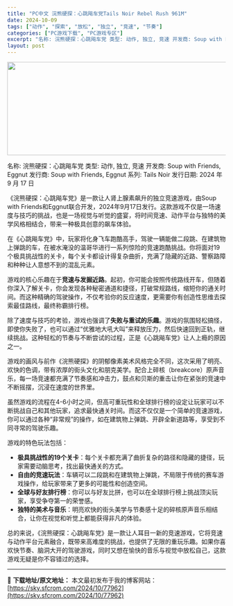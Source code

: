```yaml
---
title: "PC中文 浣熊硬探：心跳飚车党Tails Noir Rebel Rush 961M"
date: 2024-10-09
tags: ["动作", "探索", "放松", "独立", "竞速", "节奏"]
categories: ["PC游戏下载", "PC游戏专区"]
excerpt: "名称: 浣熊硬探：心跳飚车党 类型: 动作, 独立, 竞速 开发商: Soup with Friends, Eggnut 发行商: Soup with Friends, Eggnut 系列: Tails Noir 发行日期: 2024 年 9 月 17 日 《浣熊硬探：心跳飚车党》是一款让人肾上腺素&hellip;"
layout: post
---
```


<img class="aligncenter size-full wp-image-77963" src="https://sky.sfcrom.com/wp-content/uploads/2024/10/2024100904470017.webp" alt="" width="660" height="215" />

名称: 浣熊硬探：心跳飚车党
类型: 动作, 独立, 竞速
开发商: Soup with Friends, Eggnut
发行商: Soup with Friends, Eggnut
系列: Tails Noir
发行日期: 2024 年 9 月 17 日

《浣熊硬探：心跳飚车党》是一款让人肾上腺素飙升的独立竞速游戏，由Soup with Friends和Eggnut联合开发，2024年9月17日发行。这款游戏不仅是一场速度与技巧的挑战，也是一场视觉与听觉的盛宴，将时间竞速、动作平台与独特的美学风格相结合，带来一种极具创意的飙车体验。

在《心跳飚车党》中，玩家将化身飞车跑酷高手，驾驶一辆能做二段跳、在建筑物上弹跳的车，在被水淹没的温哥华进行一系列惊险的竞速跑酷挑战。你将面对19个极具挑战性的关卡，每个关卡都设计得复杂曲折，充满了隐藏的近路、警察路障和种种让人意想不到的混乱元素。

游戏的核心乐趣在于<strong>竞速与发掘近路</strong>。起初，你可能会按照传统路线开车，但随着你深入了解关卡，你会发现各种秘密通道和捷径，打破常规路线，缩短你的通关时间。而这种精确的驾驶操作，不仅考验你的反应速度，更需要你有创造性思维去探索最佳路线，最终称霸排行榜。

除了速度与技巧的考验，游戏也强调了<strong>失败与重试的乐趣</strong>。游戏的氛围轻松搞怪，即使你失败了，也可以通过“优雅地大吼大叫”来释放压力，然后快速回到正轨，继续挑战。这种轻松的节奏与不断尝试的过程，正是《心跳飚车党》让人上瘾的原因之一。

游戏的画风与前作《浣熊硬探》的阴郁像素美术风格完全不同，这次采用了明亮、欢快的色调，带有浓厚的街头文化和朋克美学。配合上碎核（breakcore）原声音乐，每一场竞速都充满了节奏感和冲击力，鼓点和贝斯的重击让你在紧张的竞速中不断摇摆，沉浸在速度的世界里。

虽然游戏的流程在4-6小时之间，但高可重玩性和全球排行榜的设定让玩家可以不断挑战自己和其他玩家，追求最快通关时间。而这不仅仅是一个简单的竞速游戏，你可以通过各种“非常规”的操作，如在建筑物上弹跳、开辟全新道路等，享受到不同寻常的驾驶乐趣。

游戏的特色玩法包括：
<ul>
 	<li><strong>极具挑战性的19个关卡</strong>：每个关卡都充满了曲折复杂的路径和隐藏的捷径，玩家需要动脑思考，找出最快通关的方式。</li>
 	<li><strong>自由的竞速玩法</strong>：车辆可以二段跳和在建筑物上弹跳，不局限于传统的赛车游戏操作，给玩家带来了更多的可能性和创造空间。</li>
 	<li><strong>全球与好友排行榜</strong>：你可以与好友比拼，也可以在全球排行榜上挑战顶尖玩家，享受争夺第一的荣誉感。</li>
 	<li><strong>独特的美术与音乐</strong>：明亮欢快的街头美学与节奏感十足的碎核原声音乐相结合，让你在视觉和听觉上都能获得非凡的体验。</li>
</ul>
总的来说，《浣熊硬探：心跳飚车党》是一款让人耳目一新的竞速游戏，它将竞速与动作平台元素融合，既带来高难度的挑战，也提供了无限的重玩乐趣。如果你喜欢快节奏、脑洞大开的驾驶游戏，同时又想在愉快的音乐与视觉中放松自己，这款游戏无疑是你不容错过的选择。

---
📖 **下载地址/原文地址：** 本文最初发布于我的博客网站：[https://sky.sfcrom.com/2024/10/77962](https://sky.sfcrom.com/2024/10/77962)
